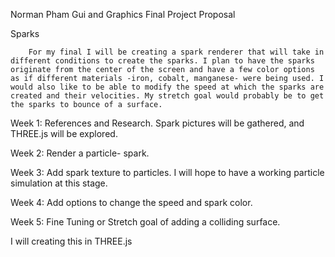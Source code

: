 ﻿Norman Pham
Gui and Graphics
Final Project Proposal


Sparks


        For my final I will be creating a spark renderer that will take in different conditions to create the sparks. I plan to have the sparks originate from the center of the screen and have a few color options as if different materials -iron, cobalt, manganese- were being used. I would also like to be able to modify the speed at which the sparks are created and their velocities. My stretch goal would probably be to get the sparks to bounce of a surface.


Week 1: References and Research. Spark pictures will be gathered, and THREE.js will be explored.


Week 2: Render a particle- spark.


Week 3: Add spark texture to particles. I will hope to have a working particle simulation at this stage.


Week 4: Add options to change the speed and spark color.


Week 5: Fine Tuning or Stretch goal of adding a colliding surface.


I will creating this in THREE.js